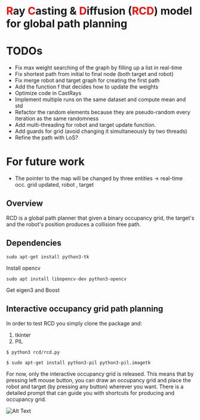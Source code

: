 #  <span style="color:red;">R</span>ay <span style="color:red;">C</span>asting & <span style="color:red;">D</span>iffusion (<span style="color:red;">RCD</span>) model for global path planning 

# TODOs
* Fix max weight searching of the graph by filling up a list in real-time
* Fix shortest path from initial to final node (both target and robot)
* Fix merge robot and target graph for creating the first path
* Add the function f that decides how to update the weights
* Optimize code in CastRays
* Implement multiple runs on the same dataset and compute mean and std
* Refactor the random elements because they are pseudo-random every iteration as the same randomness
* Add multi-threading for robot and target update function. 
* Add guards for grid (avoid changing it simultaneously by two threads) 
* Refine the path with LoS?

# For future work
* The pointer to the map will be changed by three entities -> real-time occ. grid updated, robot , target

## Overview
RCD is a global path planner that given a binary occupancy grid, the target's and the robot's position produces a collision free path.


## Dependencies 

```
sudo apt-get install python3-tk
```
Install opencv
```
sudo apt install libopencv-dev python3-opencv
```
Get eigen3 and Boost


## Interactive occupancy grid path planning
In order to test RCD you simply clone the package and:
1. tkinter 
2. PIL 
```
$ python3 rcd/rcd.py
```
```
$ sudo apt-get install python3-pil python3-pil.imagetk
```
For now, only the interactive occupancy grid is released. This means that by pressing left mouse button, you can draw an occupancy grid and place the robot and target (by pressing any button) wherever you want. 
There is a detailed prompt that can guide you with shortcuts for producing and occupancy grid.

![Alt Text](.gif/RCD.gif)
